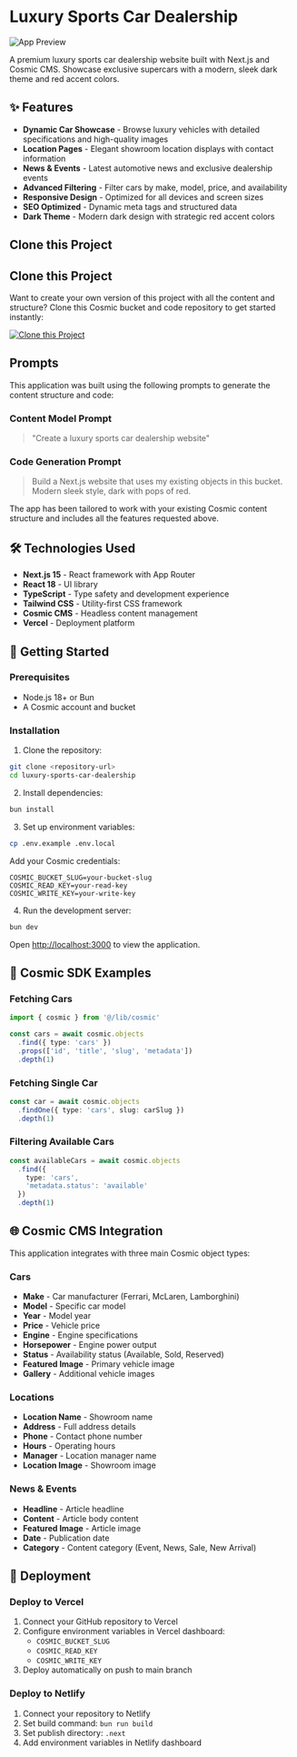 # Luxury Sports Car Dealership

![App Preview](https://imgix.cosmicjs.com/b597bdc0-8ce7-11f0-8dcc-651091f6a7c0-photo-1618843479313-40f8afb4b4d8-1757358725436.jpg?w=1200&h=300&fit=crop&auto=format,compress)

A premium luxury sports car dealership website built with Next.js and Cosmic CMS. Showcase exclusive supercars with a modern, sleek dark theme and red accent colors.

## ✨ Features

- **Dynamic Car Showcase** - Browse luxury vehicles with detailed specifications and high-quality images
- **Location Pages** - Elegant showroom location displays with contact information
- **News & Events** - Latest automotive news and exclusive dealership events
- **Advanced Filtering** - Filter cars by make, model, price, and availability
- **Responsive Design** - Optimized for all devices and screen sizes
- **SEO Optimized** - Dynamic meta tags and structured data
- **Dark Theme** - Modern dark design with strategic red accent colors

## Clone this Project

## Clone this Project

Want to create your own version of this project with all the content and structure? Clone this Cosmic bucket and code repository to get started instantly:

[![Clone this Project](https://img.shields.io/badge/Clone%20this%20Project-29abe2?style=for-the-badge&logo=cosmic&logoColor=white)](http://localhost:3040/projects/new?clone_bucket=68bf29546a8f16787aa746da&clone_repository=68bf46fc11cbc9243d29eff1)

## Prompts

This application was built using the following prompts to generate the content structure and code:

### Content Model Prompt

> "Create a luxury sports car dealership website"

### Code Generation Prompt

> Build a Next.js website that uses my existing objects in this bucket. Modern sleek style, dark with pops of red.

The app has been tailored to work with your existing Cosmic content structure and includes all the features requested above.

## 🛠 Technologies Used

- **Next.js 15** - React framework with App Router
- **React 18** - UI library
- **TypeScript** - Type safety and development experience
- **Tailwind CSS** - Utility-first CSS framework
- **Cosmic CMS** - Headless content management
- **Vercel** - Deployment platform

## 🚀 Getting Started

### Prerequisites

- Node.js 18+ or Bun
- A Cosmic account and bucket

### Installation

1. Clone the repository:
```bash
git clone <repository-url>
cd luxury-sports-car-dealership
```

2. Install dependencies:
```bash
bun install
```

3. Set up environment variables:
```bash
cp .env.example .env.local
```

Add your Cosmic credentials:
```env
COSMIC_BUCKET_SLUG=your-bucket-slug
COSMIC_READ_KEY=your-read-key
COSMIC_WRITE_KEY=your-write-key
```

4. Run the development server:
```bash
bun dev
```

Open [http://localhost:3000](http://localhost:3000) to view the application.

## 📡 Cosmic SDK Examples

### Fetching Cars
```typescript
import { cosmic } from '@/lib/cosmic'

const cars = await cosmic.objects
  .find({ type: 'cars' })
  .props(['id', 'title', 'slug', 'metadata'])
  .depth(1)
```

### Fetching Single Car
```typescript
const car = await cosmic.objects
  .findOne({ type: 'cars', slug: carSlug })
  .depth(1)
```

### Filtering Available Cars
```typescript
const availableCars = await cosmic.objects
  .find({ 
    type: 'cars',
    'metadata.status': 'available'
  })
  .depth(1)
```

## 🌐 Cosmic CMS Integration

This application integrates with three main Cosmic object types:

### Cars
- **Make** - Car manufacturer (Ferrari, McLaren, Lamborghini)
- **Model** - Specific car model
- **Year** - Model year
- **Price** - Vehicle price
- **Engine** - Engine specifications
- **Horsepower** - Engine power output
- **Status** - Availability status (Available, Sold, Reserved)
- **Featured Image** - Primary vehicle image
- **Gallery** - Additional vehicle images

### Locations
- **Location Name** - Showroom name
- **Address** - Full address details
- **Phone** - Contact phone number
- **Hours** - Operating hours
- **Manager** - Location manager name
- **Location Image** - Showroom image

### News & Events
- **Headline** - Article headline
- **Content** - Article body content
- **Featured Image** - Article image
- **Date** - Publication date
- **Category** - Content category (Event, News, Sale, New Arrival)

## 🚀 Deployment

### Deploy to Vercel

1. Connect your GitHub repository to Vercel
2. Configure environment variables in Vercel dashboard:
   - `COSMIC_BUCKET_SLUG`
   - `COSMIC_READ_KEY` 
   - `COSMIC_WRITE_KEY`
3. Deploy automatically on push to main branch

### Deploy to Netlify

1. Connect your repository to Netlify
2. Set build command: `bun run build`
3. Set publish directory: `.next`
4. Add environment variables in Netlify dashboard

<!-- README_END -->